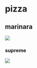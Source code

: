 # pizza
## marinara 
![](https://www.publicdomainpictures.net/pictures/120000/velka/pizza-1431957490WiY.jpg)
### supreme 
![](https://www.publicdomainpictures.net/pictures/220000/velka/food-1494235825Ew5.jpg)
